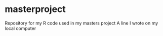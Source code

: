 # masterproject
Repository for my R code used in my masters project
A line I wrote on my local computer
